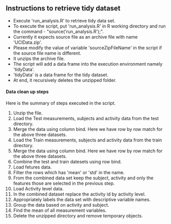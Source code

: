 ## Instructions to retrieve tidy dataset

* Execute 'run_analysis.R' to retrieve tidy data set. 
* To execute the script, put 'run_analysis.R' in R working directory and run the command - "source('run_analysis.R');".
* Currently it expects source file as an archive file with name 'UCIData.zip'.
* Please modify the value of variable 'sourceZipFileName' in the script if the source file name is different.
* It unzips the archive file.
* The script will add a data frame into the execution environment namely 'tidyData'. 
* 'tidyData' is a data frame for the tidy dataset.
* At end, it recursively deletes the unzipped folder.




#### Data clean up steps
Here is the summary of steps executed in the script.

1. Unzip the file.
2. Load the Test measurements, subjects and activity data from the test directory.
3. Merge the data using column bind. Here we have row by row match for the above three datasets.
4. Load the Train measurements, subjects and activity data from the train directory.
5. Merge the data using column bind. Here we have row by row match for the above three datasets.
6. Combine the test and train datesets using row bind.
7. Load fetures data.
8. Filter the rows which has 'mean' or 'std' in the name.
9. From the combined data set keep the subject, activity and only the features those are selected in the previous step.
10. Load Activity level data.
11. In the combined dataset replace the activity id by activity level.
12.  Appropriately labels the data set with descriptive variable names. 
13.  Group the data based on activity and subject.
14.  Find the mean of all measurement variables. 
15.  Delete the unzipped directory and remove temporary objects.



